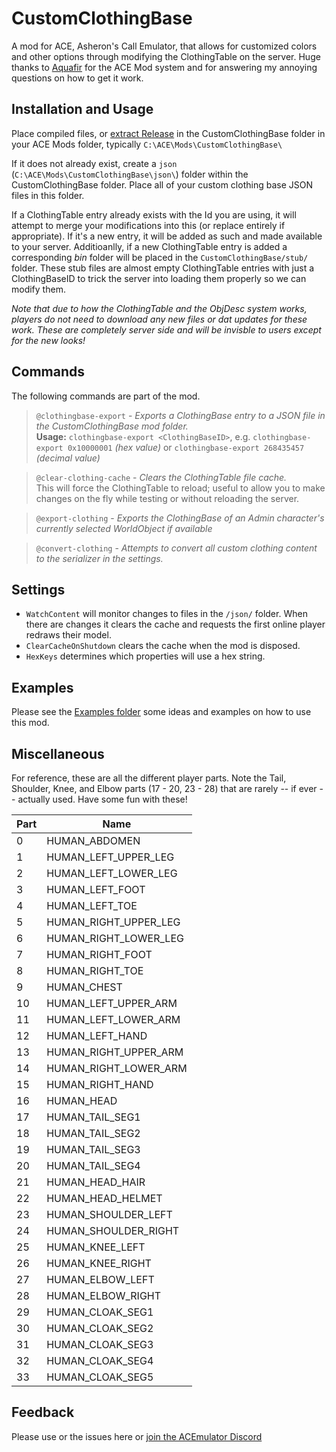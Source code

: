 # CustomClothingBase
A mod for ACE, Asheron's Call Emulator, that allows for customized colors and other options through modifying the ClothingTable on the server. Huge thanks to [Aquafir](https://github.com/aquafir/) for the ACE Mod system and for answering my annoying questions on how to get it work.

## Installation and Usage

Place compiled files, or [extract Release](https://github.com/OptimShi/CustomClothingBase/releases) in the CustomClothingBase folder in your ACE Mods folder, typically `C:\ACE\Mods\CustomClothingBase\`

If it does not already exist, create a `json` (`C:\ACE\Mods\CustomClothingBase\json\`) folder within the CustomClothingBase folder. Place all of your custom clothing base JSON files in this folder. 

If a ClothingTable entry already exists with the Id you are using, it will attempt to merge your modifications into this (or replace entirely if appropriate). If it's a new entry, it will be added as such and made available to your server. Additioanlly, if a new ClothingTable entry is added a corresponding *bin* folder will be placed in the `CustomClothingBase/stub/` folder. These stub files are almost empty ClothingTable entries with just a ClothingBaseID to trick the server into loading them properly so we can modify them.

*Note that due to how the ClothingTable and the ObjDesc system works, players do not need to download any new files or dat updates for these work. These are completely server side and will be invisble to users except for the new looks!*

## Commands

The following commands are part of the mod.

> `@clothingbase-export` - *Exports a ClothingBase entry to a JSON file in the CustomClothingBase mod folder.*  
**Usage:** `clothingbase-export <ClothingBaseID>`, e.g. `clothingbase-export 0x10000001` *(hex value)* or `clothingbase-export 268435457` *(decimal value)*


> `@clear-clothing-cache` - *Clears the ClothingTable file cache.*  
This will force the ClothingTable to reload; useful to allow you to make changes on the fly while testing or without reloading the server.

> `@export-clothing` - *Exports the ClothingBase of an Admin character's currently selected WorldObject if available*

> `@convert-clothing` - *Attempts to convert all custom clothing content to the serializer in the settings.*



## Settings

* `WatchContent` will monitor changes to files in the `/json/` folder.  When there are changes it clears the cache and requests the first online player redraws their model.
* `ClearCacheOnShutdown` clears the cache when the mod is disposed.
* `HexKeys` determines which properties will use a hex string.

## Examples

Please see the [Examples folder](https://github.com/OptimShi/CustomClothingBase/tree/master/Examples) some ideas and examples on how to use this mod.

## Miscellaneous

For reference, these are all the different player parts. Note the Tail, Shoulder, Knee, and Elbow parts (17 - 20, 23 - 28) that are rarely -- if ever -- actually used. Have some fun with these!

| Part | Name|
| ---- | ---- |
| 0 | HUMAN_ABDOMEN |
| 1 | HUMAN_LEFT_UPPER_LEG |
| 2 | HUMAN_LEFT_LOWER_LEG |
| 3 | HUMAN_LEFT_FOOT |
| 4 | HUMAN_LEFT_TOE |
| 5 | HUMAN_RIGHT_UPPER_LEG |
| 6 | HUMAN_RIGHT_LOWER_LEG |
| 7 | HUMAN_RIGHT_FOOT |
| 8 | HUMAN_RIGHT_TOE |
| 9 | HUMAN_CHEST |
| 10 | HUMAN_LEFT_UPPER_ARM |
| 11 | HUMAN_LEFT_LOWER_ARM |
| 12 | HUMAN_LEFT_HAND |
| 13 | HUMAN_RIGHT_UPPER_ARM |
| 14 | HUMAN_RIGHT_LOWER_ARM |
| 15 | HUMAN_RIGHT_HAND |
| 16 | HUMAN_HEAD |
| 17 | HUMAN_TAIL_SEG1 |
| 18 | HUMAN_TAIL_SEG2 |
| 19 | HUMAN_TAIL_SEG3 |
| 20 | HUMAN_TAIL_SEG4 |
| 21 | HUMAN_HEAD_HAIR |
| 22 | HUMAN_HEAD_HELMET |
| 23 | HUMAN_SHOULDER_LEFT |
| 24 | HUMAN_SHOULDER_RIGHT |
| 25 | HUMAN_KNEE_LEFT |
| 26 | HUMAN_KNEE_RIGHT |
| 27 | HUMAN_ELBOW_LEFT |
| 28 | HUMAN_ELBOW_RIGHT |
| 29 | HUMAN_CLOAK_SEG1 |
| 30 | HUMAN_CLOAK_SEG2 |
| 31 | HUMAN_CLOAK_SEG3 |
| 32 | HUMAN_CLOAK_SEG4 |
| 33 | HUMAN_CLOAK_SEG5 |

## Feedback

Please use or the issues here or [join the ACEmulator Discord](https://discord.com/invite/Q4N4NP3J)